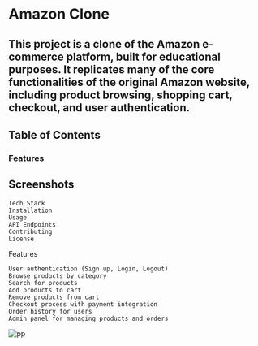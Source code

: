 # Amazon Clone

## This project is a clone of the Amazon e-commerce platform, built for educational purposes. It replicates many of the core functionalities of the original Amazon website, including product browsing, shopping cart, checkout, and user authentication.
## Table of Contents

   ### Features
   ## Screenshots
    Tech Stack
    Installation
    Usage
    API Endpoints
    Contributing
    License

Features

    User authentication (Sign up, Login, Logout)
    Browse products by category
    Search for products
    Add products to cart
    Remove products from cart
    Checkout process with payment integration
    Order history for users
    Admin panel for managing products and orders

![pp](https://github.com/user-attachments/assets/aa771170-8126-41c8-89aa-0cd252b827d6)

